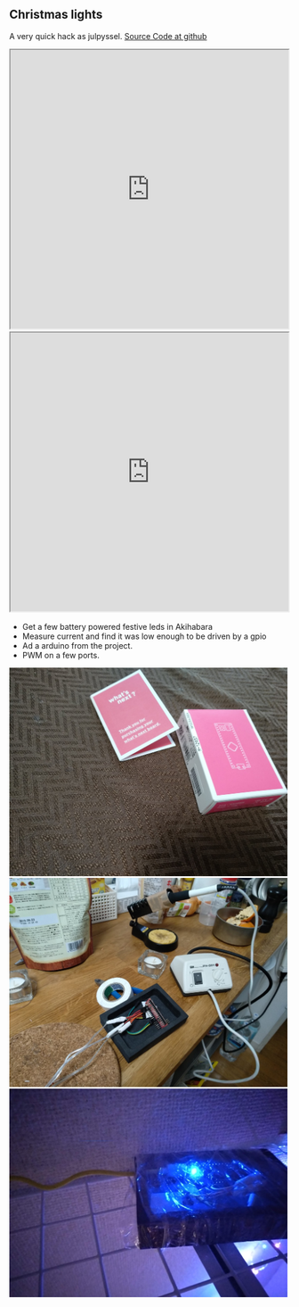 ## Christmas lights

A very quick hack as julpyssel. <a href="https://github.com/simonsso/christmas_lights">Source Code at github</a>

<iframe width="500" height="500" src="https://www.youtube.com/embed/2vVJAMOSDZU"> </iframe>
<iframe width="500" height="500" src="https://www.youtube.com/embed/G65ORBAF9l4"> </iframe>

*  Get a few battery powered festive leds in Akihabara
*  Measure  current and find it was low enough to be driven by a gpio
*  Ad a arduino from the project.
*  PWM on a few ports.

<img width="500" src="pink.jpg">
<img width="500" src="julpyssel.jpg">
<img width="500" src="box.jpg">
